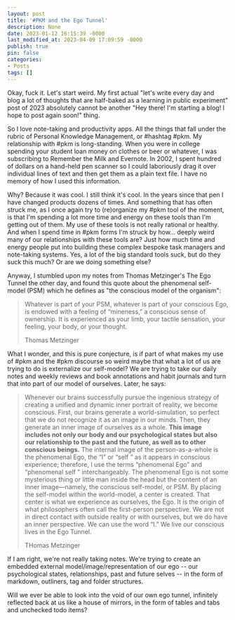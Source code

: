 ```yaml
---
layout: post
title: '#PKM and the Ego Tunnel'
description: None
date: 2023-01-12 16:15:39 -0000
last_modified_at: 2023-04-09 17:09:59 -0000
publish: true
pin: false
categories:
- Posts
tags: []
---
```

Okay, fuck it. Let's start weird. My first actual "let's write every day and blog a lot of thoughts that are half-baked as a learning in public experiment" post of 2023 absolutely cannot be another "Hey there! I'm starting a blog! I hope to post again soon!" thing.

So I love note-taking and productivity apps. All the things that fall under the rubric of Personal Knowledge Management, or #hashtag #pkm. My relationship with #pkm is long-standing. When you were in college spending your student loan money on clothes or beer or whatever, I was subscribing to Remember the Milk and Evernote. In 2002, I spent hundred of dollars on a hand-held pen scanner so I could laboriously drag it over individual lines of text and then get them as a plain text file. I have no memory of how I used this information.

Why? Because it was cool. I still think it's cool. In the years since that pen I have changed products dozens of times. And something that has often struck me, as I once again try to (re)organize my #pkm tool of the moment, is that I'm spending a lot more time and energy on these tools than I'm getting out of them. My use of these tools is not really rational or healthy. And when I spend time in #pkm forms I'm struck by how... deeply weird many of our relationships with these tools are? Just how much time and energy people put into building these complex bespoke task managers and note-taking systems. Yes, a lot of the big standard tools suck, but do they suck this much? Or are we doing something else?

Anyway, I stumbled upon my notes from Thomas Metzinger's The Ego Tunnel the other day, and found this quote about the phenomenal self-model (PSM) which he defines as "the conscious model of the organism":

> Whatever is part of your PSM, whatever is part of your conscious Ego, is endowed with a feeling of “mineness,” a conscious sense of ownership. It is experienced as your limb, your tactile sensation, your feeling, your body, or your thought.
>
> Thomas Metzinger

What I wonder, and this is pure conjecture, is if part of what makes my use of #pkm and the #pkm discourse so weird maybe that what a lot of us are trying to do is externalize our self-model? We are trying to take our daily notes and weekly reviews and book annotations and habit journals and turn that into part of our model of ourselves. Later, he says:

> Whenever our brains successfully pursue the ingenious strategy of creating a unified and dynamic inner portrait of reality, we become conscious. First, our brains generate a world-simulation, so perfect that we do not recognize it as an image in our minds. Then, they generate an inner image of ourselves as a whole. **This image includes not only our body and our psychological states but also our relationship to the past and the future, as well as to other conscious beings.** The internal image of the person-as-a-whole is the phenomenal Ego, the “I” or “self ” as it appears in conscious experience; therefore, I use the terms “phenomenal Ego” and “phenomenal self ” interchangeably. The phenomenal Ego is not some mysterious thing or little man inside the head but the content of an inner image—namely, the conscious self-model, or PSM. By placing the self-model within the world-model, a center is created. That center is what we experience as ourselves, the Ego. It is the origin of what philosophers often call the first-person perspective. We are not in direct contact with outside reality or with ourselves, but we do have an inner perspective. We can use the word “I.” We live our conscious lives in the Ego Tunnel.
>
> THomas Metzinger

If I am right, we're not really taking notes. We're trying to create an embedded external model/image/representation of our ego -- our psychological states, relationships, past and future selves -- in the form of markdown, outliners, tag and folder structures.

Will we ever be able to look into the void of our own ego tunnel, infinitely reflected back at us like a house of mirrors, in the form of tables and tabs and unchecked todo items?
